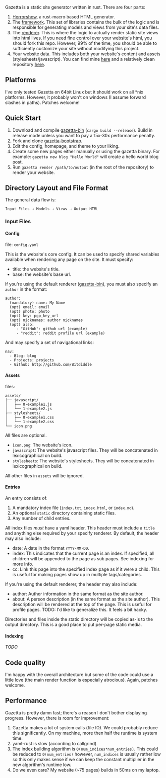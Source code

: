 Gazetta is a static site generator written in rust. There are four parts:

1. [Horrorshow][horrorshow], a rust-macro based HTML generator.
2. The [framework][framework]. This set of libraries contains the bulk of the
   logic and is responsible for generating models and views from your site's
   data files.
3. The [renderer][bin]. This is where the logic to actually render static site
   views into html lives. If you need fine control over your website's html, you
   should fork this repo. However, 99% of the time, you should be able to
   sufficiently customize your site without modifying this project.
4. Your website data. This includes both your website's content and assets
   (stylesheets/javascript). You can find mine [here][data] and a relatively
   clean repository [here][bootstrap].

## Platforms

I've only tested Gazetta on 64bit Linux but it should work on all *nix
platforms. However, it probably won't on windows (I assume forward slashes in
paths). Patches welcome!

## Quick Start

1. Download and compile [gazetta-bin][bin] (`cargo build --release`). Build in
   release mode unless you want to pay a 15x-30x performance penalty.
2. Fork and clone [gazetta-bootstrap][bootstrap].
3. Edit the config, homepage, and theme to your liking.
4. Create some new pages either manually or using the gazetta binary. For
   example: `gazetta new blog "Hello World"` will create a hello world blog
   post.
5. Run `gazetta render /path/to/output` (in the root of the repository) to
   render your website.

## Directory Layout and File Format

The general data flow is:

```text
Input Files → Models → Views → Output HTML
```

### Input Files

#### Config

file: `config.yaml`

This is the website's core config. It can be used to specify shared variables
available when rendering any page on the site. It must specify:

* title: the website's title.
* base: the website's base url.

If you're using the default renderer ([gazetta-bin][bin]), you must also specify
an `author` in the format:

```text
author:
  (mandatory) name: My Name
  (opt) email: email
  (opt) photo: photo
  (opt) key: pgp_key_url
  (opt) nicknames: author nicknames
  (opt) also: 
     - "GitHub": github url (example)
     - "reddit": reddit profile url (example)
```

And may specify a set of navigational links:

```text
nav:
  - Blog: blog
  - Projects: projects
  - Github: http://github.com/Bitdiddle
```

#### Assets

files:

```text
assets/
├── javascript/
│   ├── 0-example1.js
│   └── 1-example2.js
├── stylesheets/
│   ├── 0-example1.css
│   └── 1-example2.css
└── icon.png
```

All files are optional.

* `icon.png`: The website's icon.
* `javascript`: The website's javascript files. They will be concatenated
  in lexicographical on build.
* `stylesheets`: The website's stylesheets. They will be concatenated in
  lexicographical on build.

All other files in `assets` will be ignored.

#### Entries

An entry consists of:

1. A mandatory index file (`index.txt`, `index.html`, or `index.md`).
2. An optional `static` directory containing static files.
3. Any number of child entries.

All index files *must* have a yaml header. This header must include a `title`
and anything else required by your specify renderer. By default, the header may
also include:

* date: A date in the format `YYYY-MM-DD`.
* index: This indicates that the current page is an index. If specified, all
  children will be appended to the page as sub pages. See indexing for more
  info.
* cc: Link this page into the specified index page as if it were a child. This
  is useful for making pages show up in multiple tags/categories.

If you're using the default renderer, the header may also include:

* author: Author information in the same format as the site author.
* about: A person description (in the same format as the site author). This
  description will be rendered at the top of the page. This is useful for
  profile pages. TODO: I'd like to generalize this. It feels a bit hacky.

Directories and files inside the static directory will be copied as-is to the
output directory. This is a good place to put per-page static media. 

#### Indexing

*TODO*

## Code quality

I'm happy with the overall architecture but some of the code could use a little
love (the main render function is especially atrocious). Again, patches welcome.

## Performance

Gazetta is pretty damn fast; there's a reason I don't bother displaying
progress. However, there is room for improvement:

1. Gazetta makes a lot of system calls (file IO). We could probably reduce this
   significantly. On my machine, more then half the runtime is system time.
2. yaml-rust is slow (according to callgrind).
3. The index building algorithm is `Θ(num_indices*num_entries)`. This could be
   reduced to `Θ(num_entries)` however, `num_indices` is usually rather low so
   this only makes sense if we can keep the constant multiplier in the new
   algorithm's runtime low.
4. Do we even care? My website (~75 pages) builds in 50ms on my laptop.


[framework]: https://github.com/Stebalien/gazetta
[bin]: https://github.com/Stebalien/gazetta-bin
[data]: https://github.com/Stebalien/www
[horrorshow]: https://github.com/Stebalien/horrorshow-rs
[bootstrap]: https://github.com/Stebalien/gazetta-bootstrap
